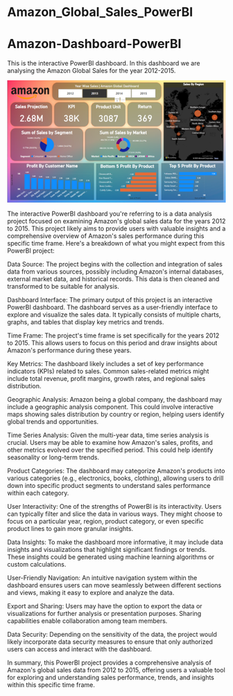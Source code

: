 # Amazon_Global_Sales_PowerBI

# Amazon-Dashboard-PowerBI
This is the interactive PowerBI dashboard. In this dashboard we are analysing the Amazon Global Sales for the year 2012-2015.

![](https://github.com/shubh-vedi/Amazon_Global_Sales_PowerBI/blob/main/Amazon%20Sales%20Analysis.png)<br>

The interactive PowerBI dashboard you're referring to is a data analysis project focused on examining Amazon's global sales data for the years 2012 to 2015. This project likely aims to provide users with valuable insights and a comprehensive overview of Amazon's sales performance during this specific time frame. Here's a breakdown of what you might expect from this PowerBI project:

Data Source: The project begins with the collection and integration of sales data from various sources, possibly including Amazon's internal databases, external market data, and historical records. This data is then cleaned and transformed to be suitable for analysis.

Dashboard Interface: The primary output of this project is an interactive PowerBI dashboard. The dashboard serves as a user-friendly interface to explore and visualize the sales data. It typically consists of multiple charts, graphs, and tables that display key metrics and trends.

Time Frame: The project's time frame is set specifically for the years 2012 to 2015. This allows users to focus on this period and draw insights about Amazon's performance during these years.

Key Metrics: The dashboard likely includes a set of key performance indicators (KPIs) related to sales. Common sales-related metrics might include total revenue, profit margins, growth rates, and regional sales distribution.

Geographic Analysis: Amazon being a global company, the dashboard may include a geographic analysis component. This could involve interactive maps showing sales distribution by country or region, helping users identify global trends and opportunities.

Time Series Analysis: Given the multi-year data, time series analysis is crucial. Users may be able to examine how Amazon's sales, profits, and other metrics evolved over the specified period. This could help identify seasonality or long-term trends.

Product Categories: The dashboard may categorize Amazon's products into various categories (e.g., electronics, books, clothing), allowing users to drill down into specific product segments to understand sales performance within each category.

User Interactivity: One of the strengths of PowerBI is its interactivity. Users can typically filter and slice the data in various ways. They might choose to focus on a particular year, region, product category, or even specific product lines to gain more granular insights.

Data Insights: To make the dashboard more informative, it may include data insights and visualizations that highlight significant findings or trends. These insights could be generated using machine learning algorithms or custom calculations.

User-Friendly Navigation: An intuitive navigation system within the dashboard ensures users can move seamlessly between different sections and views, making it easy to explore and analyze the data.

Export and Sharing: Users may have the option to export the data or visualizations for further analysis or presentation purposes. Sharing capabilities enable collaboration among team members.

Data Security: Depending on the sensitivity of the data, the project would likely incorporate data security measures to ensure that only authorized users can access and interact with the dashboard.

In summary, this PowerBI project provides a comprehensive analysis of Amazon's global sales data from 2012 to 2015, offering users a valuable tool for exploring and understanding sales performance, trends, and insights within this specific time frame.
